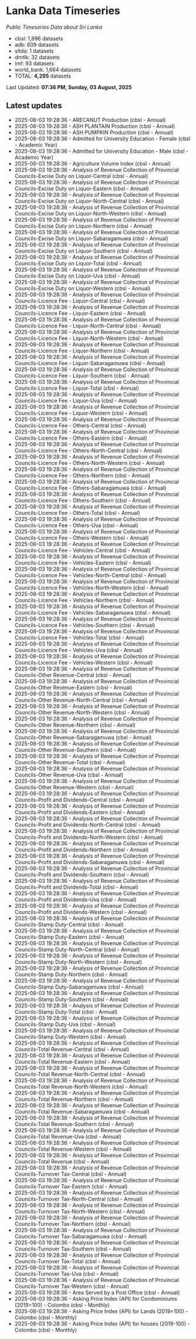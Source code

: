 # Lanka Data Timeseries
*Public Timeseries Data about Sri Lanka*

* cbsl: 1,896 datasets
* adb: 609 datasets
* sltda: 1 datasets
* dmtlk: 32 datasets
* imf: 93 datasets
* world_bank: 1,664 datasets
* TOTAL: **4,295** datasets

Last Updated: **07:36 PM, Sunday, 03 August, 2025**

## Latest updates

* 2025-08-03 19:28:36 - ARECANUT Production (cbsl - Annual)
* 2025-08-03 19:28:36 - ASH PLANTAIN Production (cbsl - Annual)
* 2025-08-03 19:28:36 - ASH PUMPKIN Production (cbsl - Annual)
* 2025-08-03 19:28:36 - Admitted for University Education - Female (cbsl - Academic Year)
* 2025-08-03 19:28:36 - Admitted for University Education - Male (cbsl - Academic Year)
* 2025-08-03 19:28:36 - Agriculture Volume Index (cbsl - Annual)
* 2025-08-03 19:28:36 - Analysis of Revenue Collection of Provincial Councils-Excise Duty on Liquor-Central (cbsl - Annual)
* 2025-08-03 19:28:36 - Analysis of Revenue Collection of Provincial Councils-Excise Duty on Liquor-Eastern (cbsl - Annual)
* 2025-08-03 19:28:36 - Analysis of Revenue Collection of Provincial Councils-Excise Duty on Liquor-North-Central (cbsl - Annual)
* 2025-08-03 19:28:36 - Analysis of Revenue Collection of Provincial Councils-Excise Duty on Liquor-North-Western (cbsl - Annual)
* 2025-08-03 19:28:36 - Analysis of Revenue Collection of Provincial Councils-Excise Duty on Liquor-Northern (cbsl - Annual)
* 2025-08-03 19:28:36 - Analysis of Revenue Collection of Provincial Councils-Excise Duty on Liquor-Sabaragamuwa (cbsl - Annual)
* 2025-08-03 19:28:36 - Analysis of Revenue Collection of Provincial Councils-Excise Duty on Liquor-Southern (cbsl - Annual)
* 2025-08-03 19:28:36 - Analysis of Revenue Collection of Provincial Councils-Excise Duty on Liquor-Total (cbsl - Annual)
* 2025-08-03 19:28:36 - Analysis of Revenue Collection of Provincial Councils-Excise Duty on Liquor-Uva (cbsl - Annual)
* 2025-08-03 19:28:36 - Analysis of Revenue Collection of Provincial Councils-Excise Duty on Liquor-Western (cbsl - Annual)
* 2025-08-03 19:28:36 - Analysis of Revenue Collection of Provincial Councils-Licence Fee - Liquor-Central (cbsl - Annual)
* 2025-08-03 19:28:36 - Analysis of Revenue Collection of Provincial Councils-Licence Fee - Liquor-Eastern (cbsl - Annual)
* 2025-08-03 19:28:36 - Analysis of Revenue Collection of Provincial Councils-Licence Fee - Liquor-North-Central (cbsl - Annual)
* 2025-08-03 19:28:36 - Analysis of Revenue Collection of Provincial Councils-Licence Fee - Liquor-North-Western (cbsl - Annual)
* 2025-08-03 19:28:36 - Analysis of Revenue Collection of Provincial Councils-Licence Fee - Liquor-Northern (cbsl - Annual)
* 2025-08-03 19:28:36 - Analysis of Revenue Collection of Provincial Councils-Licence Fee - Liquor-Sabaragamuwa (cbsl - Annual)
* 2025-08-03 19:28:36 - Analysis of Revenue Collection of Provincial Councils-Licence Fee - Liquor-Southern (cbsl - Annual)
* 2025-08-03 19:28:36 - Analysis of Revenue Collection of Provincial Councils-Licence Fee - Liquor-Total (cbsl - Annual)
* 2025-08-03 19:28:36 - Analysis of Revenue Collection of Provincial Councils-Licence Fee - Liquor-Uva (cbsl - Annual)
* 2025-08-03 19:28:36 - Analysis of Revenue Collection of Provincial Councils-Licence Fee - Liquor-Western (cbsl - Annual)
* 2025-08-03 19:28:36 - Analysis of Revenue Collection of Provincial Councils-Licence Fee - Others-Central (cbsl - Annual)
* 2025-08-03 19:28:36 - Analysis of Revenue Collection of Provincial Councils-Licence Fee - Others-Eastern (cbsl - Annual)
* 2025-08-03 19:28:36 - Analysis of Revenue Collection of Provincial Councils-Licence Fee - Others-North-Central (cbsl - Annual)
* 2025-08-03 19:28:36 - Analysis of Revenue Collection of Provincial Councils-Licence Fee - Others-North-Western (cbsl - Annual)
* 2025-08-03 19:28:36 - Analysis of Revenue Collection of Provincial Councils-Licence Fee - Others-Northern (cbsl - Annual)
* 2025-08-03 19:28:36 - Analysis of Revenue Collection of Provincial Councils-Licence Fee - Others-Sabaragamuwa (cbsl - Annual)
* 2025-08-03 19:28:36 - Analysis of Revenue Collection of Provincial Councils-Licence Fee - Others-Southern (cbsl - Annual)
* 2025-08-03 19:28:36 - Analysis of Revenue Collection of Provincial Councils-Licence Fee - Others-Total (cbsl - Annual)
* 2025-08-03 19:28:36 - Analysis of Revenue Collection of Provincial Councils-Licence Fee - Others-Uva (cbsl - Annual)
* 2025-08-03 19:28:36 - Analysis of Revenue Collection of Provincial Councils-Licence Fee - Others-Western (cbsl - Annual)
* 2025-08-03 19:28:36 - Analysis of Revenue Collection of Provincial Councils-Licence Fee - Vehicles-Central (cbsl - Annual)
* 2025-08-03 19:28:36 - Analysis of Revenue Collection of Provincial Councils-Licence Fee - Vehicles-Eastern (cbsl - Annual)
* 2025-08-03 19:28:36 - Analysis of Revenue Collection of Provincial Councils-Licence Fee - Vehicles-North-Central (cbsl - Annual)
* 2025-08-03 19:28:36 - Analysis of Revenue Collection of Provincial Councils-Licence Fee - Vehicles-North-Western (cbsl - Annual)
* 2025-08-03 19:28:36 - Analysis of Revenue Collection of Provincial Councils-Licence Fee - Vehicles-Northern (cbsl - Annual)
* 2025-08-03 19:28:36 - Analysis of Revenue Collection of Provincial Councils-Licence Fee - Vehicles-Sabaragamuwa (cbsl - Annual)
* 2025-08-03 19:28:36 - Analysis of Revenue Collection of Provincial Councils-Licence Fee - Vehicles-Southern (cbsl - Annual)
* 2025-08-03 19:28:36 - Analysis of Revenue Collection of Provincial Councils-Licence Fee - Vehicles-Total (cbsl - Annual)
* 2025-08-03 19:28:36 - Analysis of Revenue Collection of Provincial Councils-Licence Fee - Vehicles-Uva (cbsl - Annual)
* 2025-08-03 19:28:36 - Analysis of Revenue Collection of Provincial Councils-Licence Fee - Vehicles-Western (cbsl - Annual)
* 2025-08-03 19:28:36 - Analysis of Revenue Collection of Provincial Councils-Other Revenue-Central (cbsl - Annual)
* 2025-08-03 19:28:36 - Analysis of Revenue Collection of Provincial Councils-Other Revenue-Eastern (cbsl - Annual)
* 2025-08-03 19:28:36 - Analysis of Revenue Collection of Provincial Councils-Other Revenue-North-Central (cbsl - Annual)
* 2025-08-03 19:28:36 - Analysis of Revenue Collection of Provincial Councils-Other Revenue-North-Western (cbsl - Annual)
* 2025-08-03 19:28:36 - Analysis of Revenue Collection of Provincial Councils-Other Revenue-Northern (cbsl - Annual)
* 2025-08-03 19:28:36 - Analysis of Revenue Collection of Provincial Councils-Other Revenue-Sabaragamuwa (cbsl - Annual)
* 2025-08-03 19:28:36 - Analysis of Revenue Collection of Provincial Councils-Other Revenue-Southern (cbsl - Annual)
* 2025-08-03 19:28:36 - Analysis of Revenue Collection of Provincial Councils-Other Revenue-Total (cbsl - Annual)
* 2025-08-03 19:28:36 - Analysis of Revenue Collection of Provincial Councils-Other Revenue-Uva (cbsl - Annual)
* 2025-08-03 19:28:36 - Analysis of Revenue Collection of Provincial Councils-Other Revenue-Western (cbsl - Annual)
* 2025-08-03 19:28:36 - Analysis of Revenue Collection of Provincial Councils-Profit and Dividends-Central (cbsl - Annual)
* 2025-08-03 19:28:36 - Analysis of Revenue Collection of Provincial Councils-Profit and Dividends-Eastern (cbsl - Annual)
* 2025-08-03 19:28:36 - Analysis of Revenue Collection of Provincial Councils-Profit and Dividends-North-Central (cbsl - Annual)
* 2025-08-03 19:28:36 - Analysis of Revenue Collection of Provincial Councils-Profit and Dividends-North-Western (cbsl - Annual)
* 2025-08-03 19:28:36 - Analysis of Revenue Collection of Provincial Councils-Profit and Dividends-Northern (cbsl - Annual)
* 2025-08-03 19:28:36 - Analysis of Revenue Collection of Provincial Councils-Profit and Dividends-Sabaragamuwa (cbsl - Annual)
* 2025-08-03 19:28:36 - Analysis of Revenue Collection of Provincial Councils-Profit and Dividends-Southern (cbsl - Annual)
* 2025-08-03 19:28:36 - Analysis of Revenue Collection of Provincial Councils-Profit and Dividends-Total (cbsl - Annual)
* 2025-08-03 19:28:36 - Analysis of Revenue Collection of Provincial Councils-Profit and Dividends-Uva (cbsl - Annual)
* 2025-08-03 19:28:36 - Analysis of Revenue Collection of Provincial Councils-Profit and Dividends-Western (cbsl - Annual)
* 2025-08-03 19:28:36 - Analysis of Revenue Collection of Provincial Councils-Stamp Duty-Central (cbsl - Annual)
* 2025-08-03 19:28:36 - Analysis of Revenue Collection of Provincial Councils-Stamp Duty-Eastern (cbsl - Annual)
* 2025-08-03 19:28:36 - Analysis of Revenue Collection of Provincial Councils-Stamp Duty-North-Central (cbsl - Annual)
* 2025-08-03 19:28:36 - Analysis of Revenue Collection of Provincial Councils-Stamp Duty-North-Western (cbsl - Annual)
* 2025-08-03 19:28:36 - Analysis of Revenue Collection of Provincial Councils-Stamp Duty-Northern (cbsl - Annual)
* 2025-08-03 19:28:36 - Analysis of Revenue Collection of Provincial Councils-Stamp Duty-Sabaragamuwa (cbsl - Annual)
* 2025-08-03 19:28:36 - Analysis of Revenue Collection of Provincial Councils-Stamp Duty-Southern (cbsl - Annual)
* 2025-08-03 19:28:36 - Analysis of Revenue Collection of Provincial Councils-Stamp Duty-Total (cbsl - Annual)
* 2025-08-03 19:28:36 - Analysis of Revenue Collection of Provincial Councils-Stamp Duty-Uva (cbsl - Annual)
* 2025-08-03 19:28:36 - Analysis of Revenue Collection of Provincial Councils-Stamp Duty-Western (cbsl - Annual)
* 2025-08-03 19:28:36 - Analysis of Revenue Collection of Provincial Councils-Total Revenue-Central (cbsl - Annual)
* 2025-08-03 19:28:36 - Analysis of Revenue Collection of Provincial Councils-Total Revenue-Eastern (cbsl - Annual)
* 2025-08-03 19:28:36 - Analysis of Revenue Collection of Provincial Councils-Total Revenue-North-Central (cbsl - Annual)
* 2025-08-03 19:28:36 - Analysis of Revenue Collection of Provincial Councils-Total Revenue-North-Western (cbsl - Annual)
* 2025-08-03 19:28:36 - Analysis of Revenue Collection of Provincial Councils-Total Revenue-Northern (cbsl - Annual)
* 2025-08-03 19:28:36 - Analysis of Revenue Collection of Provincial Councils-Total Revenue-Sabaragamuwa (cbsl - Annual)
* 2025-08-03 19:28:36 - Analysis of Revenue Collection of Provincial Councils-Total Revenue-Southern (cbsl - Annual)
* 2025-08-03 19:28:36 - Analysis of Revenue Collection of Provincial Councils-Total Revenue-Uva (cbsl - Annual)
* 2025-08-03 19:28:36 - Analysis of Revenue Collection of Provincial Councils-Total Revenue-Western (cbsl - Annual)
* 2025-08-03 19:28:36 - Analysis of Revenue Collection of Provincial Councils-Total Revenue (cbsl - Annual)
* 2025-08-03 19:28:36 - Analysis of Revenue Collection of Provincial Councils-Turnover Tax-Central (cbsl - Annual)
* 2025-08-03 19:28:36 - Analysis of Revenue Collection of Provincial Councils-Turnover Tax-Eastern (cbsl - Annual)
* 2025-08-03 19:28:36 - Analysis of Revenue Collection of Provincial Councils-Turnover Tax-North-Central (cbsl - Annual)
* 2025-08-03 19:28:36 - Analysis of Revenue Collection of Provincial Councils-Turnover Tax-North-Western (cbsl - Annual)
* 2025-08-03 19:28:36 - Analysis of Revenue Collection of Provincial Councils-Turnover Tax-Northern (cbsl - Annual)
* 2025-08-03 19:28:36 - Analysis of Revenue Collection of Provincial Councils-Turnover Tax-Sabaragamuwa (cbsl - Annual)
* 2025-08-03 19:28:36 - Analysis of Revenue Collection of Provincial Councils-Turnover Tax-Southern (cbsl - Annual)
* 2025-08-03 19:28:36 - Analysis of Revenue Collection of Provincial Councils-Turnover Tax-Total (cbsl - Annual)
* 2025-08-03 19:28:36 - Analysis of Revenue Collection of Provincial Councils-Turnover Tax-Uva (cbsl - Annual)
* 2025-08-03 19:28:36 - Analysis of Revenue Collection of Provincial Councils-Turnover Tax-Western (cbsl - Annual)
* 2025-08-03 19:28:36 - Area Served by a Post Office (cbsl - Annual)
* 2025-08-03 19:28:36 - Asking Price Index (API) for Condominiums (2019=100) - Colombo (cbsl - Monthly)
* 2025-08-03 19:28:36 - Asking Price Index (API) for Lands (2019=100) - Colombo (cbsl - Monthly)
* 2025-08-03 19:28:36 - Asking Price Index (API) for houses (2019-100) - Colombo (cbsl - Monthly)